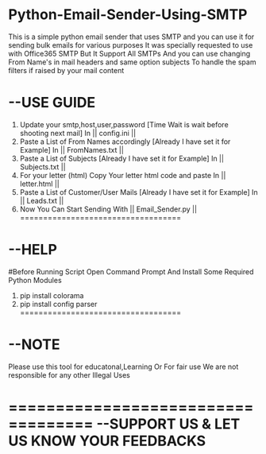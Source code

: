 # Python-Email-Sender-Using-SMTP

This is a simple python email sender that uses SMTP and you can use it for sending bulk emails for various purposes
It was specially requested to use with Office365 SMTP But It Support All SMTPs And you can use changing From Name's
in mail headers and same option subjects To handle the spam filters if raised by your mail content 

--USE GUIDE
===================================
1. Update your smtp,host,user,password [Time Wait is wait before shooting next mail]
   In || config.ini ||  
2. Paste a List of From Names accordingly [Already I have set it for Example] 
   In || FromNames.txt ||  
3. Paste a List of Subjects [Already I have set it for Example] 
   In || Subjects.txt || 
4. For your letter (html) Copy Your letter html code and paste
   In || letter.html || 
5. Paste a List of Customer/User Mails [Already I have set it for Example] 
   In || Leads.txt || 
6. Now You Can Start Sending With || Email_Sender.py ||
===================================

--HELP
===================================
#Before Running Script Open Command Prompt And Install Some Required Python Modules
 1. pip install colorama
 2. pip install config parser 
===================================

--NOTE
===================================
Please use this tool for educatonal,Learning Or For fair use
We are not responsible for any other Illegal Uses



===================================
--SUPPORT US & LET US KNOW YOUR FEEDBACKS
===================================
